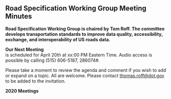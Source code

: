 ## Road Specification Working Group Meeting Minutes   

**Road Specification Working Group is chaired by Tom Roff. The committee develops transportation standards to improve data quality, 
accessibility, exchange, and interoperability of US roads data.** 

**Our Next Meeting**   
is scheduled for April 20th at xx:00 PM Eastern Time. Audio access is possible by calling (515) 606-5187, 286074#.

Please take a moment to review the agenda and comment if you wish to add or expand on a topic. All are welcome. Please contact thomas.roff@dot.gov to be added to the invitation.   

**2020 Meetings**   

  

